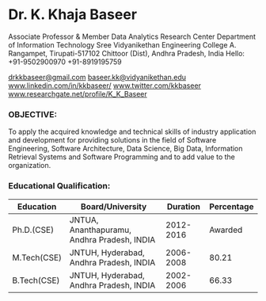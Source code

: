 # Dr. K. Khaja Baseer   
Associate Professor & Member
Data Analytics Research Center
Department of Information Technology
Sree Vidyanikethan Engineering College
A. Rangampet, Tirupati-517102 
Chittoor (Dist), Andhra Pradesh, India 
Hello: +91-9502900970
           +91-8919195759                                       


drkkbaseer@gmail.com
baseer.kk@vidyanikethan.edu
www.linkedin.com/in/kkbaseer/
www.twitter.com/kkbaseer
www.researchgate.net/profile/K_K_Baseer

### OBJECTIVE: 
To apply the acquired knowledge and technical skills of industry application and development for providing solutions in the field of Software Engineering, 	Software Architecture, Data Science, Big Data, Information Retrieval Systems and Software Programming and to add value to the organization.  

### Educational Qualification:

Education	| Board/University	| Duration	| Percentage
---|---|---|---
Ph.D.(CSE) |	JNTUA, Ananthapuramu, Andhra Pradesh, INDIA	| 2012-2016	| Awarded
M.Tech(CSE)|	JNTUH, Hyderabad, Andhra Pradesh, INDIA	| 2006-2008	| 80.21
B.Tech(CSE)	| JNTUH, Hyderabad, Andhra Pradesh, INDIA	| 2002-2006	| 66.33
